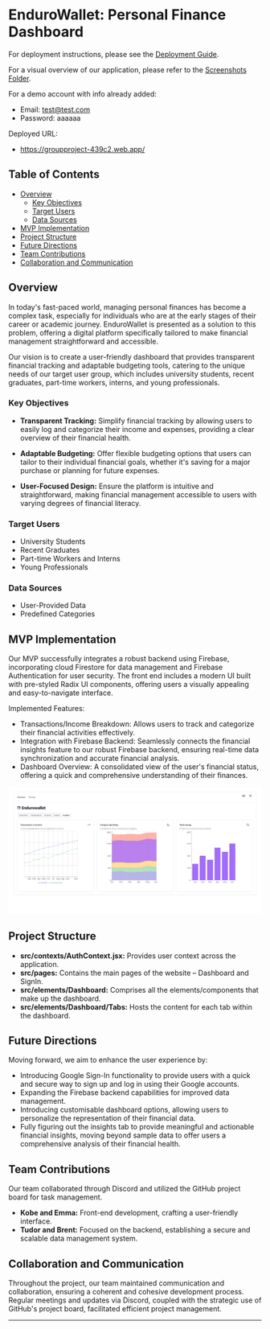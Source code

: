 # EnduroWallet: Personal Finance Dashboard

For deployment instructions, please see the [Deployment Guide](DEPLOYMENT.md).

For a visual overview of our application, please refer to the [Screenshots Folder](SCREENSHOTS/).

For a demo account with info already added:

- Email: test@test.com
- Password: aaaaaa

Deployed URL:
- https://groupproject-439c2.web.app/

## Table of Contents

- [Overview](#overview)
  - [Key Objectives](#key-objectives)
  - [Target Users](#target-users)
  - [Data Sources](#data-sources)
- [MVP Implementation](#mvp-implementation)
- [Project Structure](#project-structure)
- [Future Directions](#future-directions)
- [Team Contributions](#team-contributions)
- [Collaboration and Communication](#collaboration-and-communication)

## Overview

In today's fast-paced world, managing personal finances has become a complex task, especially for individuals who are at the early stages of their career or academic journey. EnduroWallet is presented as a solution to this problem, offering a digital platform specifically tailored to make financial management straightforward and accessible.

Our vision is to create a user-friendly dashboard that provides transparent financial tracking and adaptable budgeting tools, catering to the unique needs of our target user group, which includes university students, recent graduates, part-time workers, interns, and young professionals.

### Key Objectives

- **Transparent Tracking:** Simplify financial tracking by allowing users to easily log and categorize their income and expenses, providing a clear overview of their financial health.

- **Adaptable Budgeting:** Offer flexible budgeting options that users can tailor to their individual financial goals, whether it's saving for a major purchase or planning for future expenses.

- **User-Focused Design:** Ensure the platform is intuitive and straightforward, making financial management accessible to users with varying degrees of financial literacy.

### Target Users

- University Students
- Recent Graduates
- Part-time Workers and Interns
- Young Professionals

### Data Sources

- User-Provided Data
- Predefined Categories

## MVP Implementation

Our MVP successfully integrates a robust backend using Firebase, incorporating cloud Firestore for data management and Firebase Authentication for user security. The front end includes a modern UI built with pre-styled Radix UI components, offering users a visually appealing and easy-to-navigate interface.

Implemented Features:

- Transactions/Income Breakdown: Allows users to track and categorize their financial activities effectively.
- Integration with Firebase Backend: Seamlessly connects the financial insights feature to our robust Firebase backend, ensuring real-time data synchronization and accurate financial analysis.
- Dashboard Overview: A consolidated view of the user's financial status, offering a quick and comprehensive understanding of their finances.

![Insights Tab](SCREENSHOTS/insights.png)

## Project Structure

- **src/contexts/AuthContext.jsx:** Provides user context across the application.
- **src/pages:** Contains the main pages of the website – Dashboard and SignIn.
- **src/elements/Dashboard:** Comprises all the elements/components that make up the dashboard.
- **src/elements/Dashboard/Tabs:** Hosts the content for each tab within the dashboard.

## Future Directions

Moving forward, we aim to enhance the user experience by:

- Introducing Google Sign-In functionality to provide users with a quick and secure way to sign up and log in using their Google accounts.
- Expanding the Firebase backend capabilities for improved data management.
- Introducing customisable dashboard options, allowing users to personalize the representation of their financial data.
- Fully figuring out the insights tab to provide meaningful and actionable financial insights, moving beyond sample data to offer users a comprehensive analysis of their financial health.

## Team Contributions

Our team collaborated through Discord and utilized the GitHub project board for task management.

- **Kobe and Emma:** Front-end development, crafting a user-friendly interface.
- **Tudor and Brent:** Focused on the backend, establishing a secure and scalable data management system.

## Collaboration and Communication

Throughout the project, our team maintained communication and collaboration, ensuring a coherent and cohesive development process. Regular meetings and updates via Discord, coupled with the strategic use of GitHub's project board, facilitated efficient project management.

---

